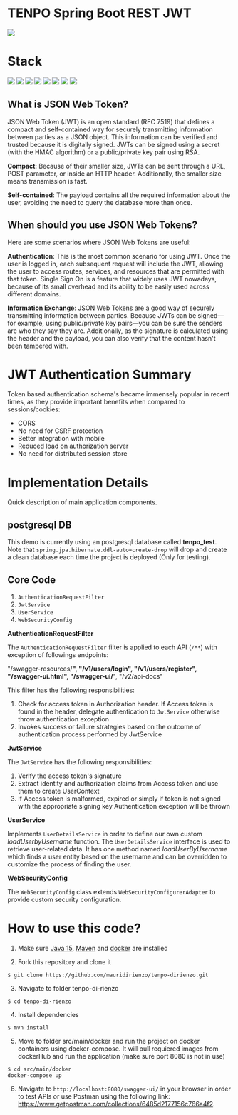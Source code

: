 # TENPO Spring Boot REST JWT 

![](https://img.shields.io/badge/build-success-brightgreen.svg)

# Stack

![](https://img.shields.io/badge/java_15-✓-blue.svg)
![](https://img.shields.io/badge/spring_boot-✓-blue.svg)
![](https://img.shields.io/badge/postgrestsql-✓-blue.svg)
![](https://img.shields.io/badge/jwt-✓-blue.svg)
![](https://img.shields.io/badge/swagger_2-✓-blue.svg)
![](https://img.shields.io/badge/postman-✓-blue.svg)
![](https://img.shields.io/badge/maven-✓-blue.svg)
![](https://img.shields.io/badge/docker-✓-blue.svg)


## What is JSON Web Token?

JSON Web Token (JWT) is an open standard (RFC 7519) that defines a compact and self-contained way for securely transmitting information between parties as a JSON object. This information can be verified and trusted because it is digitally signed. JWTs can be signed using a secret (with the HMAC algorithm) or a public/private key pair using RSA.

**Compact**: Because of their smaller size, JWTs can be sent through a URL, POST parameter, or inside an HTTP header. Additionally, the smaller size means transmission is fast.

**Self-contained**: The payload contains all the required information about the user, avoiding the need to query the database more than once.

## When should you use JSON Web Tokens?

Here are some scenarios where JSON Web Tokens are useful:

**Authentication**: This is the most common scenario for using JWT. Once the user is logged in, each subsequent request will include the JWT, allowing the user to access routes, services, and resources that are permitted with that token. Single Sign On is a feature that widely uses JWT nowadays, because of its small overhead and its ability to be easily used across different domains.

**Information Exchange**: JSON Web Tokens are a good way of securely transmitting information between parties. Because JWTs can be signed—for example, using public/private key pairs—you can be sure the senders are who they say they are. Additionally, as the signature is calculated using the header and the payload, you can also verify that the content hasn't been tampered with.


# JWT Authentication Summary

Token based authentication schema's became immensely popular in recent times, as they provide important benefits when compared to sessions/cookies:

- CORS
- No need for CSRF protection
- Better integration with mobile
- Reduced load on authorization server
- No need for distributed session store

# Implementation Details

Quick description of main application components.

## postgresql DB

This demo is currently using an postgresql database called **tenpo_test**. Note that `spring.jpa.hibernate.ddl-auto=create-drop` will drop and create a clean database each time the project is deployed (Only for testing).

## Core Code

1. `AuthenticationRequestFilter`
2. `JwtService`
3. `UserService`
4. `WebSecurityConfig`

**AuthenticationRequestFilter**

The `AuthenticationRequestFilter` filter is applied to each API (`/**`) with exception of followings endpoints:

"/swagger-resources/**",
"/v1/users/login",
"/v1/users/register",
"/swagger-ui.html",
"/swagger-ui/**",
"/v2/api-docs"

This filter has the following responsibilities:

1. Check for access token in Authorization header. If Access token is found in the header, delegate authentication to `JwtService` otherwise throw authentication exception
2. Invokes success or failure strategies based on the outcome of authentication process performed by JwtService

**JwtService**

The `JwtService` has the following responsibilities:

1. Verify the access token's signature
2. Extract identity and authorization claims from Access token and use them to create UserContext
3. If Access token is malformed, expired or simply if token is not signed with the appropriate signing key Authentication exception will be thrown

**UserService**

Implements `UserDetailsService` in order to define our own custom *loadUserbyUsername* function. The `UserDetailsService` interface is used to retrieve user-related data. It has one method named *loadUserByUsername* which finds a user entity based on the username and can be overridden to customize the process of finding the user.


**WebSecurityConfig**

The `WebSecurityConfig` class extends `WebSecurityConfigurerAdapter` to provide custom security configuration.


# How to use this code?

1. Make sure [Java 15](https://www.oracle.com/java/technologies/javase/jdk15-archive-downloads.html), [Maven](https://maven.apache.org) and [docker](https://docs.docker.com/) are installed

2. Fork this repository and clone it
  
```
$ git clone https://github.com/mauridirienzo/tenpo-dirienzo.git
```

3. Navigate to folder tenpo-di-rienzo 

```
$ cd tenpo-di-rienzo
```

4. Install dependencies

```
$ mvn install
```

5. Move to folder src/main/docker and run the project on docker containers using docker-compose. It will pull requiered images from dockerHub and run the application (make sure port 8080 is not in use)

```
$ cd src/main/docker
docker-compose up
```

6. Navigate to `http://localhost:8080/swagger-ui/` in your browser in order to test APIs or use Postman using the following link:
https://www.getpostman.com/collections/6485d2177156c766a4f2.


